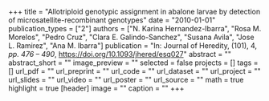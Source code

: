 +++
title = "Allotriploid genotypic assignment in abalone larvae by detection of microsatellite-recombinant genotypes"
date = "2010-01-01"
publication_types = ["2"]
authors = ["N. Karina Hernandez-Ibarra", "Rosa M. Morelos", "Pedro Cruz", "Clara E. Galindo-Sanchez", "Susana Avila", "Jose L. Ramirez", "Ana M. Ibarra"]
publication = "In: Journal of Heredity, (101), 4, _pp. 476 – 490_, https://doi.org/10.1093/jhered/esq027"
abstract = ""
abstract_short = ""
image_preview = ""
selected = false
projects = []
tags = []
url_pdf = ""
url_preprint = ""
url_code = ""
url_dataset = ""
url_project = ""
url_slides = ""
url_video = ""
url_poster = ""
url_source = ""
math = true
highlight = true
[header]
image = ""
caption = ""
+++
